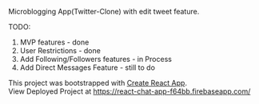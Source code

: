 Microblogging App(Twitter-Clone) with edit tweet feature.

TODO:
1. MVP features - done
2. User Restrictions - done
3. Add Following/Followers features - in Process
4. Add Direct Messages Feature - still to do

This project was bootstrapped with [Create React App](https://github.com/facebookincubator/create-react-app).
<br>View Deployed Project at https://react-chat-app-f64bb.firebaseapp.com/
